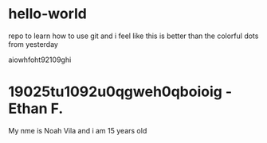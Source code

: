 # hello-world
repo to learn how to use git and i feel like this is better than the colorful dots from yesterday


aiowhfoht92109ghi

19025tu1092u0qgweh0qboioig - Ethan F.
=======
My nme is Noah Vila and i am 15 years old

